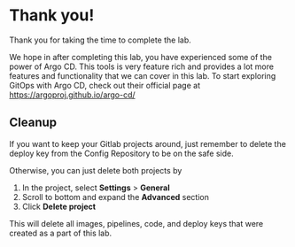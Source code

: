 # Thank you!

Thank you for taking the time to complete the lab.

We hope in after completing this lab, you have experienced some of the power of Argo CD. This tools is very feature rich and provides a lot more features and functionality that we can cover in this lab. To start exploring GitOps with Argo CD, check out their official page at https://argoproj.github.io/argo-cd/


## Cleanup

If you want to keep your Gitlab projects around, just remember to delete the deploy key from the Config Repository to be on the safe side.

Otherwise, you can just delete both projects by
1. In the project, select **Settings** > **General**
1. Scroll to bottom and expand the **Advanced** section
1. Click **Delete project**

This will delete all images, pipelines, code, and deploy keys that were created as a part of this lab.
